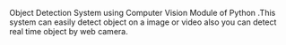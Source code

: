 Object Detection System using Computer Vision Module of Python .This system  can easily detect object on a image or video also you can detect real time object by web camera.
